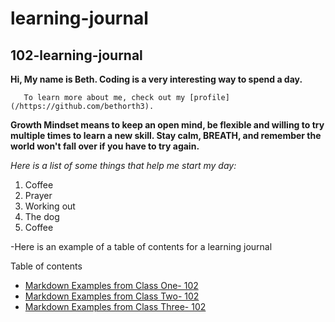 # learning-journal

## 102-learning-journal

**Hi, My name is Beth. Coding is a very interesting way to spend a day.** 
~~~
   To learn more about me, check out my [profile](/https://github.com/bethorth3).
~~~
**Growth Mindset means to keep an open mind, be flexible and willing to try multiple times to learn a new skill. Stay calm, BREATH, and remember the world won't fall over if you have to try again.**

 *Here is a list of some things that help me start my day:*
  1. Coffee
  2. Prayer
  3. Working out
  4. The dog
  5. Coffee
  
  

-Here is an example of a table of contents for a learning journal


Table of contents
- [Markdown Examples from Class One- 102](/markdown-examples.md)
- [Markdown Examples from Class Two- 102](/markdown-examples.md)
- [Markdown Examples from Class Three- 102](/markdown-examples.md)
